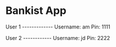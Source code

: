# Bankist App
User 1 -------------
Username: am 
Pin: 1111


User 2 ------------
Username: jd
Pin: 2222
